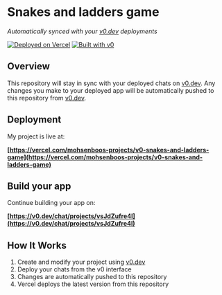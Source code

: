 # Snakes and ladders game

*Automatically synced with your [v0.dev](https://v0.dev) deployments*

[![Deployed on Vercel](https://img.shields.io/badge/Deployed%20on-Vercel-black?style=for-the-badge&logo=vercel)](https://vercel.com/mohsenboos-projects/v0-snakes-and-ladders-game)
[![Built with v0](https://img.shields.io/badge/Built%20with-v0.dev-black?style=for-the-badge)](https://v0.dev/chat/projects/vsJdZufre4I)

## Overview

This repository will stay in sync with your deployed chats on [v0.dev](https://v0.dev).
Any changes you make to your deployed app will be automatically pushed to this repository from [v0.dev](https://v0.dev).

## Deployment

My project is live at:

**[https://vercel.com/mohsenboos-projects/v0-snakes-and-ladders-game](https://vercel.com/mohsenboos-projects/v0-snakes-and-ladders-game)**

## Build your app

Continue building your app on:

**[https://v0.dev/chat/projects/vsJdZufre4I](https://v0.dev/chat/projects/vsJdZufre4I)**

## How It Works

1. Create and modify your project using [v0.dev](https://v0.dev)
2. Deploy your chats from the v0 interface
3. Changes are automatically pushed to this repository
4. Vercel deploys the latest version from this repository
